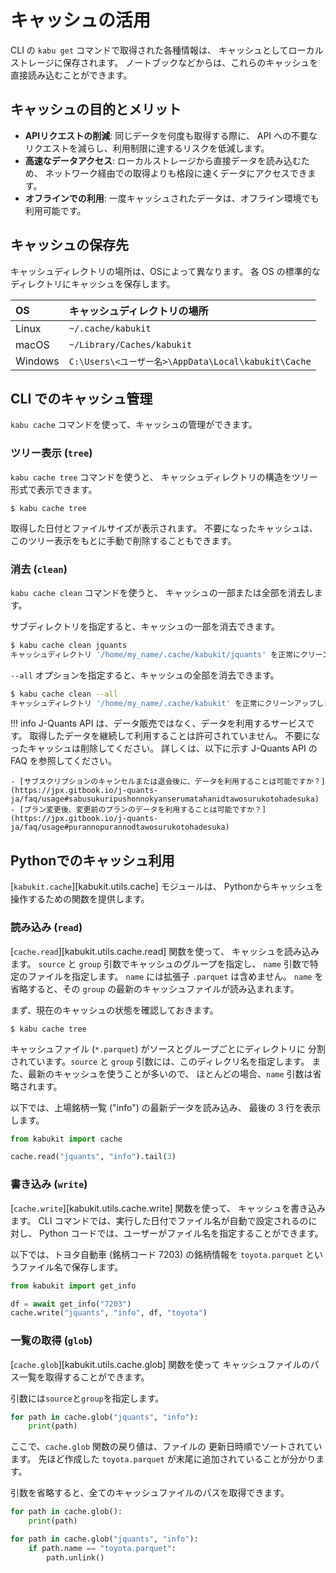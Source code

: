 # キャッシュの活用

CLI の `kabu get` コマンドで取得された各種情報は、
キャッシュとしてローカルストレージに保存されます。
ノートブックなどからは、これらのキャッシュを直接読み込むことができます。

## キャッシュの目的とメリット

- **APIリクエストの削減**: 同じデータを何度も取得する際に、
  API への不要なリクエストを減らし、利用制限に達するリスクを低減します。
- **高速なデータアクセス**: ローカルストレージから直接データを読み込むため、
  ネットワーク経由での取得よりも格段に速くデータにアクセスできます。
- **オフラインでの利用**: 一度キャッシュされたデータは、オフライン環境でも利用可能です。

## キャッシュの保存先

キャッシュディレクトリの場所は、OSによって異なります。
各 OS の標準的なディレクトリにキャッシュを保存します。

| OS      | キャッシュディレクトリの場所                           |
| :------ | :------------------------------------------------ |
| Linux   | `~/.cache/kabukit`                                |
| macOS   | `~/Library/Caches/kabukit`                        |
| Windows | `C:\Users\<ユーザー名>\AppData\Local\kabukit\Cache` |

## CLI でのキャッシュ管理

`kabu cache` コマンドを使って、キャッシュの管理ができます。

### ツリー表示 (`tree`)

`kabu cache tree` コマンドを使うと、
キャッシュディレクトリの構造をツリー形式で表示できます。

```console exec="1" source="1" result="text"
$ kabu cache tree
```

取得した日付とファイルサイズが表示されます。
不要になったキャッシュは、このツリー表示をもとに手動で削除することもできます。

### 消去 (`clean`)

`kabu cache clean` コマンドを使うと、
キャッシュの一部または全部を消去します。

サブディレクトリを指定すると、キャッシュの一部を消去できます。

```bash
$ kabu cache clean jquants
キャッシュディレクトリ '/home/my_name/.cache/kabukit/jquants' を正常にクリーンアップしました。
```

`--all` オプションを指定すると、キャッシュの全部を消去できます。

```bash
$ kabu cache clean --all
キャッシュディレクトリ '/home/my_name/.cache/kabukit' を正常にクリーンアップしました。
```

!!! info
    J-Quants API は、データ販売ではなく、データを利用するサービスです。
    取得したデータを継続して利用することは許可されていません。
    不要になったキャッシュは削除してください。
    詳しくは、以下に示す J-Quants API の FAQ を参照してください。

    - [サブスクリプションのキャンセルまたは退会後に、データを利用することは可能ですか？](https://jpx.gitbook.io/j-quants-ja/faq/usage#sabusukuripushonnokyanserumatahanidtawosurukotohadesuka)
    - [プラン変更後、変更前のプランのデータを利用することは可能ですか？](https://jpx.gitbook.io/j-quants-ja/faq/usage#purannopurannodtawosurukotohadesuka)

## Pythonでのキャッシュ利用

[`kabukit.cache`][kabukit.utils.cache] モジュールは、
Pythonからキャッシュを操作するための関数を提供します。

### 読み込み (`read`)

[`cache.read`][kabukit.utils.cache.read] 関数を使って、
キャッシュを読み込みます。
`source` と `group` 引数でキャッシュのグループを指定し、
`name` 引数で特定のファイルを指定します。
`name` には拡張子 `.parquet` は含めません。
`name` を省略すると、その `group` の最新のキャッシュファイルが読み込まれます。

まず、現在のキャッシュの状態を確認しておきます。

```console exec="1" source="1" result="text"
$ kabu cache tree
```

キャッシュファイル (`*.parquet`) がソースとグループごとにディレクトリに
分割されています。`source` と `group` 引数には、このディレクリ名を指定します。
また、最新のキャッシュを使うことが多いので、
ほとんどの場合、`name` 引数は省略されます。

以下では、上場銘柄一覧 ("info") の最新データを読み込み、
最後の 3 行を表示します。

```python exec="1" source="material-block"
from kabukit import cache

cache.read("jquants", "info").tail(3)
```

### 書き込み (`write`)

[`cache.write`][kabukit.utils.cache.write] 関数を使って、
キャッシュを書き込みます。
CLI コマンドでは、実行した日付でファイル名が自動で設定されるのに対し、
Python コードでは、ユーザーがファイル名を指定することができます。

以下では、トヨタ自動車 (銘柄コード 7203) の銘柄情報を `toyota.parquet`
というファイル名で保存します。

```python exec="1" source="material-block" result="1"
from kabukit import get_info

df = await get_info("7203")
cache.write("jquants", "info", df, "toyota")
```

### 一覧の取得 (`glob`)

[`cache.glob`][kabukit.utils.cache.glob] 関数を使って
キャッシュファイルのパス一覧を取得することができます。

引数には`source`と`group`を指定します。

```python exec="1" source="material-block" result="1"
for path in cache.glob("jquants", "info"):
    print(path)
```

ここで、`cache.glob` 関数の戻り値は、ファイルの
更新日時順でソートされています。
先ほど作成した `toyota.parquet` が末尾に追加されていることが分かります。

引数を省略すると、全てのキャッシュファイルのパスを取得できます。

```python exec="1" source="material-block" result="1"
for path in cache.glob():
    print(path)
```

```python .md#_
for path in cache.glob("jquants", "info"):
    if path.name == "toyota.parquet":
        path.unlink()
```
